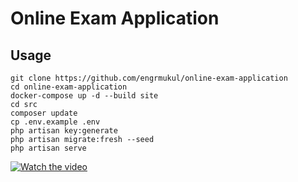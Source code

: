 # Online Exam Application

## Usage
    git clone https://github.com/engrmukul/online-exam-application
    cd online-exam-application
    docker-compose up -d --build site
    cd src
    composer update
    cp .env.example .env
    php artisan key:generate
    php artisan migrate:fresh --seed
    php artisan serve
    
[![Watch the video](https://drive.google.com/file/d/1AE79E87fcFstrP4ulEUzPV6dCNfOglLy/view?usp=sharing)](https://www.youtube.com/embed/YQ_PWpHfCfo)



